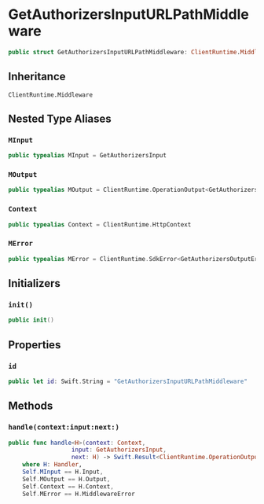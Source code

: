 # GetAuthorizersInputURLPathMiddleware

``` swift
public struct GetAuthorizersInputURLPathMiddleware: ClientRuntime.Middleware 
```

## Inheritance

`ClientRuntime.Middleware`

## Nested Type Aliases

### `MInput`

``` swift
public typealias MInput = GetAuthorizersInput
```

### `MOutput`

``` swift
public typealias MOutput = ClientRuntime.OperationOutput<GetAuthorizersOutputResponse>
```

### `Context`

``` swift
public typealias Context = ClientRuntime.HttpContext
```

### `MError`

``` swift
public typealias MError = ClientRuntime.SdkError<GetAuthorizersOutputError>
```

## Initializers

### `init()`

``` swift
public init() 
```

## Properties

### `id`

``` swift
public let id: Swift.String = "GetAuthorizersInputURLPathMiddleware"
```

## Methods

### `handle(context:input:next:)`

``` swift
public func handle<H>(context: Context,
                  input: GetAuthorizersInput,
                  next: H) -> Swift.Result<ClientRuntime.OperationOutput<GetAuthorizersOutputResponse>, MError>
    where H: Handler,
    Self.MInput == H.Input,
    Self.MOutput == H.Output,
    Self.Context == H.Context,
    Self.MError == H.MiddlewareError
```
